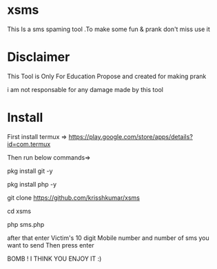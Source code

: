 # xsms
This Is a sms spaming tool .To make some fun &amp; prank don't miss use it

# Disclaimer

This Tool is Only For Education Propose and created for making prank


i am not responsable for any damage made by this tool


# Install 


First install termux => https://play.google.com/store/apps/details?id=com.termux


Then run below commands=> 

pkg install git -y

pkg install php -y

git clone https://github.com/krisshkumar/xsms

cd xsms

php sms.php

after that enter Victim's 10 digit Mobile number
and number of sms you want to send
Then press enter 

BOMB ! I THINK YOU ENJOY IT :)
